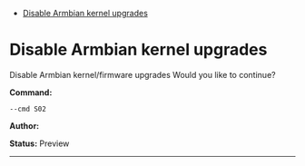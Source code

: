 - [Disable Armbian kernel upgrades](#s02)

<a id="s02" style="display:none;"></a>
# Disable Armbian kernel upgrades
Disable Armbian kernel/firmware upgrades
Would you like to continue?

**Command:** 
~~~
--cmd S02
~~~

**Author:** 

**Status:** Preview



***

